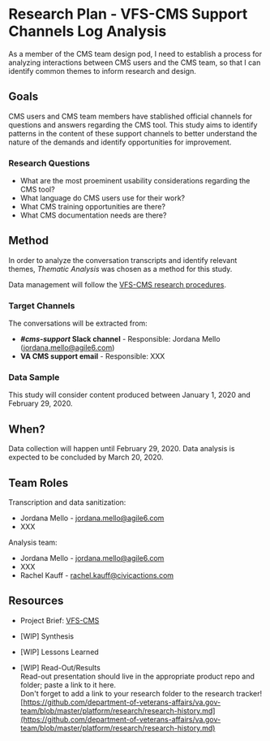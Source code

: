 # Research Plan - VFS-CMS Support Channels Log Analysis
As a member of the CMS team design pod, I need to establish a process for analyzing interactions between CMS users and the CMS team, so that I can identify common themes to inform research and design.	

## Goals	
CMS users and CMS team members have stablished official channels for questions and answers regarding the CMS tool. This study aims to identify patterns in the content of these support channels to better understand the nature of the demands and identify opportunities for improvement.

### Research Questions
- What are the most proeminent usability considerations regarding the CMS tool?
- What language do CMS users use for their work?
- What CMS training opportunities are there?
- What CMS documentation needs are there?

## Method	
In order to analyze the conversation transcripts and identify relevant themes, _Thematic Analysis_ was chosen as a method for this study. 

Data management will follow the [VFS-CMS research procedures](https://github.com/department-of-veterans-affairs/va.gov-team/tree/master/platform/cms/authoring-experience/research/research-procedures).

### Target Channels
The conversations will be extracted from:
* <b>_#cms-support_ Slack channel</b> - Responsible: Jordana Mello (jordana.mello@agile6.com)
* <b>VA CMS support email</b> - Responsible: XXX

### Data Sample
This study will consider content produced between January 1, 2020 and February 29, 2020.

## When? 	
Data collection will happen until February 29, 2020. Data analysis is expected to be concluded by March 20, 2020.
	
## Team Roles	
Transcription and data sanitization:
* Jordana Mello - jordana.mello@agile6.com
* XXX

Analysis team:
* Jordana Mello - jordana.mello@agile6.com
* XXX
* Rachel Kauff - rachel.kauff@civicactions.com

## Resources	
* Project Brief: [VFS-CMS](https://github.com/department-of-veterans-affairs/va.gov-team/tree/master/platform/cms)

* [WIP] Synthesis	
	
* [WIP] Lessons Learned
	
* [WIP] Read-Out/Results	
Read-out presentation should live in the appropriate product repo and folder; paste a link to it here.	
Don't forget to add a link to your research folder to the research tracker! [https://github.com/department-of-veterans-affairs/va.gov-team/blob/master/platform/research/research-history.md](https://github.com/department-of-veterans-affairs/va.gov-team/blob/master/platform/research/research-history.md)
